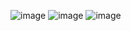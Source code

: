 ![image](https://github.com/Sab543/5_semestr/assets/113089570/7ce93783-5041-4461-b0d5-566c04963cd6)
![image](https://github.com/Sab543/5_semestr/assets/113089570/a95f2df1-c667-40ec-a0f9-7fa0fa4fc999)
![image](https://github.com/Sab543/5_semestr/assets/113089570/bfb265a0-e868-4573-8c74-7223f9a14225)

